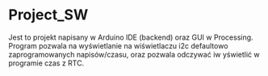 # Project_SW
Jest to projekt napisany w Arduino IDE (backend) oraz GUI w Processing.
Program pozwala na wyświetlanie na wiświetlaczu i2c defaultowo 
zaprogramowanych napisów/czasu, oraz pozwala odczywać iw yświetlić w 
programie czas z RTC.  
